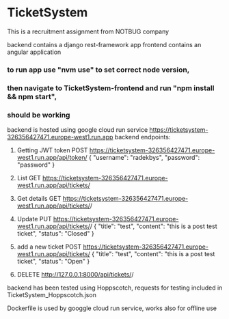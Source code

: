 # TicketSystem
This is a recruitment assignment from NOTBUG company

backend contains a django rest-framework app
frontend contains an angular application

### to run app use "nvm use" to set correct node version, 
### then navigate to TicketSystem-frontend and run "npm install && npm start", 
### should be working

backend is hosted using google cloud run service https://ticketsystem-326356427471.europe-west1.run.app
backend endpoints:

1. Getting JWT token POST
https://ticketsystem-326356427471.europe-west1.run.app/api/token/ 
{
  "username": "radekbys",
  "password": "password"
}

2. List GET
https://ticketsystem-326356427471.europe-west1.run.app/api/tickets/

3. Get details GET
https://ticketsystem-326356427471.europe-west1.run.app/api/tickets/<id>/

4. Update PUT
https://ticketsystem-326356427471.europe-west1.run.app/api/tickets/<id>/
{
      "title": "test",
      "content": "this is a post test ticket",
      "status": "Closed"
}

5. add a new ticket POST
https://ticketsystem-326356427471.europe-west1.run.app/api/tickets/
{
  "title": "test",
  "content": "this is a post test ticket",
  "status": "Open"
}

6. DELETE
http://127.0.0.1:8000/api/tickets/<id>/


backend has been tested using Hoppscotch, requests for testing included in TicketSystem_Hoppscotch.json

Dockerfile is used by googgle cloud run service, works also for offline use